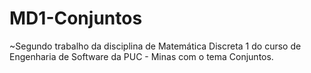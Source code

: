 # MD1-Conjuntos

~Segundo trabalho da disciplina de Matemática Discreta 1 do curso de Engenharia de Software da PUC - Minas com o tema Conjuntos.